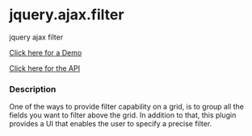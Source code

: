 jquery.ajax.filter
==================

jquery ajax filter

<a href='https://www.modubiz.com/Website/Blog/Plugins/AjaxFilter/demo.htm'>Click here for a Demo</a>

<a href='https://www.modubiz.com/Website/Blog/Plugins/AjaxFilter/index.htm'>Click here for the API</a>

<h3>Description</h3>
One of the ways to provide filter capability on a grid, is to group all the fields you want to filter above the grid. In addition to that, this plugin provides a UI that enables the user to specify a precise filter.
